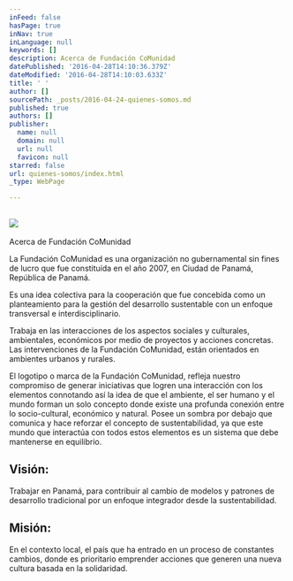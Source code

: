 ```yaml
---
inFeed: false
hasPage: true
inNav: true
inLanguage: null
keywords: []
description: Acerca de Fundación CoMunidad
datePublished: '2016-04-28T14:10:36.379Z'
dateModified: '2016-04-28T14:10:03.633Z'
title: ' '
author: []
sourcePath: _posts/2016-04-24-quienes-somos.md
published: true
authors: []
publisher:
  name: null
  domain: null
  url: null
  favicon: null
starred: false
url: quienes-somos/index.html
_type: WebPage

---
```

## ![](https://the-grid-user-content.s3-us-west-2.amazonaws.com/64232f39-b386-425d-83d3-64ee8d654cf4.jpg)

Acerca de Fundación CoMunidad

La Fundación CoMunidad es una organización no gubernamental sin fines de lucro que fue constituída en el año 2007, en Ciudad de Panamá, República de Panamá.

Es una idea colectiva para la cooperación que fue concebida como un planteamiento para la gestión del desarrollo sustentable con un enfoque transversal e interdisciplinario.

Trabaja en las interacciones de los aspectos sociales y culturales, ambientales, económicos por medio de proyectos y acciones concretas. Las intervenciones de la Fundación CoMunidad, están orientados en ambientes urbanos y rurales.

El logotipo o marca de la Fundación CoMunidad, refleja nuestro compromiso de generar iniciativas que logren una interacción con los elementos connotando así la idea de que el ambiente, el ser humano y el mundo forman un solo concepto donde existe una profunda conexión entre lo socio-cultural, económico y natural. Posee un sombra por debajo que comunica y hace reforzar el concepto de sustentabilidad, ya que este mundo que interactúa con todos estos elementos es un sistema que debe mantenerse en equilibrio.

## Visión:

Trabajar en Panamá, para contribuir al cambio de modelos y patrones de desarrollo tradicional por un enfoque integrador desde la sustentabilidad.

## Misión:

En el contexto local, el país que ha entrado en un proceso de constantes cambios, donde es prioritario emprender acciones que generen una nueva cultura basada en la solidaridad.
